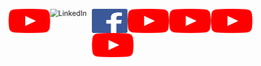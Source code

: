 <a href="https://www.youtube.com/channel/UC5TCo8gN5fILJ2sojGcOpxA"><img src="youtube_social_icon_red.png" alt="YouTube" align="left" height="48" width="82" ></a> 
<a href="http://linkedin.com/in/analupadhyay1998"><img src="Linkedin-Logo-2003–2011.png" alt="LinkedIn" align="left" height="50" width="82" ></a>
<a href="https://www.facebook.com/InnovationbyAnalupadhyay/"><img src="584ac2d03ac3a570f94a666d.png" alt="Facebook" align="left" height="48" width="70" ></a> 
<a href="https://twitter.com/InnovationInyou"><img src="youtube_social_icon_red.png" alt="Twitter" align="left" height="48" width="82" ></a> 
<a href="https://github.com/InnovationInyou"><img src="youtube_social_icon_red.png" alt="github" align="left" height="48" width="82" ></a> 
<a href="https://www.reddit.com/u/Creativeinsaan/?utm_source=share&utm_medium=ios_app&utm_name=iossmf"><img src="youtube_social_icon_red.png" alt="reddit" align="left" height="48" width="82" ></a>
<a href="https://instagram.com/innovationin_you?igshid=1fkp8yasn425p"><img src="youtube_social_icon_red.png" alt="Instagram" align="left" height="48" width="82" ></a> 
